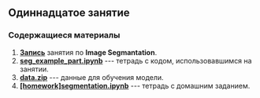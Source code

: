 ## Одиннадцатое занятие

### Содержащиеся материалы
1. [**Запись**](https://www.youtube.com/watch?v=OWK8VlgJM4I) занятия по **Image Segmantation**.
2. [**seg_example_part.ipynb**](./seg_example_part.ipynb) --- тетрадь с кодом, использовавшимся на занятии.
3. [**data.zip**](./data.zip) --- данные для обучения модели.
4. [**[homework]segmentation.ipynb**](./[homework]segmentation.ipynb) --- тетрадь с домашним заданием.
